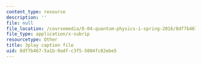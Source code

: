 ```yaml
---
content_type: resource
description: ''
file: null
file_location: /coursemedia/8-04-quantum-physics-i-spring-2016/8df7b4675a1b9adfc3f55804fc82ebe5_ELBh60GU5yE.srt
file_type: application/x-subrip
resourcetype: Other
title: 3play caption file
uid: 8df7b467-5a1b-9adf-c3f5-5804fc82ebe5
---
```

